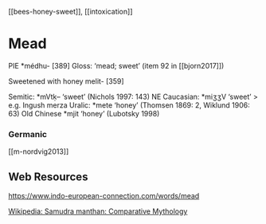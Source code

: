 [[bees-honey-sweet]], [[intoxication]]
# Mead 

PIE *médhu- [389]
Gloss: ‘mead; sweet’ (item 92 in [[bjorn2017]])

Sweetened with honey melit- [359]

Semitic: *mVtḳ– ‘sweet’ (Nichols 1997: 143)
NE Caucasian: *miʒʒV ‘sweet’ > e.g. Ingush merza
Uralic: *mete ‘honey’ (Thomsen 1869: 2, Wiklund 1906: 63)
Old Chinese *mjit ‘honey’ (Lubotsky 1998)

### Germanic
[[m-nordvig2013]]

## Web Resources
https://www.indo-european-connection.com/words/mead

[Wikipedia: Samudra manthan: Comparative Mythology](https://en.wikipedia.org/wiki/Samudra-manthan#Comparative-mythology)